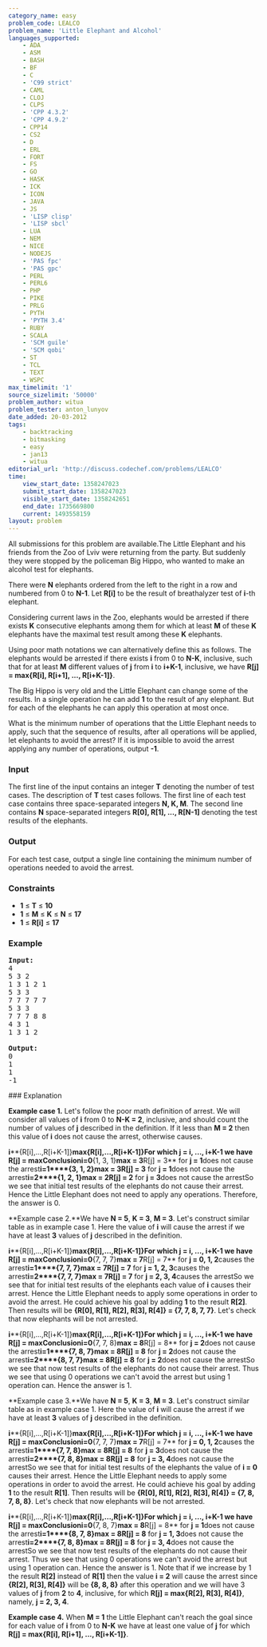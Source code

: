 ```yaml
---
category_name: easy
problem_code: LEALCO
problem_name: 'Little Elephant and Alcohol'
languages_supported:
    - ADA
    - ASM
    - BASH
    - BF
    - C
    - 'C99 strict'
    - CAML
    - CLOJ
    - CLPS
    - 'CPP 4.3.2'
    - 'CPP 4.9.2'
    - CPP14
    - CS2
    - D
    - ERL
    - FORT
    - FS
    - GO
    - HASK
    - ICK
    - ICON
    - JAVA
    - JS
    - 'LISP clisp'
    - 'LISP sbcl'
    - LUA
    - NEM
    - NICE
    - NODEJS
    - 'PAS fpc'
    - 'PAS gpc'
    - PERL
    - PERL6
    - PHP
    - PIKE
    - PRLG
    - PYTH
    - 'PYTH 3.4'
    - RUBY
    - SCALA
    - 'SCM guile'
    - 'SCM qobi'
    - ST
    - TCL
    - TEXT
    - WSPC
max_timelimit: '1'
source_sizelimit: '50000'
problem_author: witua
problem_tester: anton_lunyov
date_added: 20-03-2012
tags:
    - backtracking
    - bitmasking
    - easy
    - jan13
    - witua
editorial_url: 'http://discuss.codechef.com/problems/LEALCO'
time:
    view_start_date: 1358247023
    submit_start_date: 1358247023
    visible_start_date: 1358242651
    end_date: 1735669800
    current: 1493558159
layout: problem
---
```

All submissions for this problem are available.The Little Elephant and his friends from the Zoo of Lviv were returning from the party. But suddenly they were stopped by the policeman Big Hippo, who wanted to make an alcohol test for elephants.

There were **N** elephants ordered from the left to the right in a row and numbered from 0 to **N-1**. Let **R\[i\]** to be the result of breathalyzer test of **i**-th elephant.

Considering current laws in the Zoo, elephants would be arrested if there exists **K** consecutive elephants among them for which at least **M** of these **K** elephants have the maximal test result among these **K** elephants.

Using poor math notations we can alternatively define this as follows. The elephants would be arrested if there exists **i** from 0 to **N-K**, inclusive, such that for at least **M** different values of **j** from **i** to **i+K-1**, inclusive, we have **R\[j\] = max{R\[i\], R\[i+1\], ..., R\[i+K-1\]}**.

The Big Hippo is very old and the Little Elephant can change some of the results. In a single operation he can add **1** to the result of any elephant. But for each of the elephants he can apply this operation at most once.

What is the minimum number of operations that the Little Elephant needs to apply, such that the sequence of results, after all operations will be applied, let elephants to avoid the arrest? If it is impossible to avoid the arrest applying any number of operations, output **-1**.

### Input

 The first line of the input contains an integer **T** denoting the number of test cases. The description of **T** test cases follows. The first line of each test case contains three space-separated integers **N, K, M**. The second line contains **N** space-separated integers  **R\[0\], R\[1\], ..., R\[N-1\]** denoting the test results of the elephants.

### Output

For each test case, output a single line containing the minimum number of operations needed to avoid the arrest.

### Constraints

- **1** ≤ **T** ≤ **10**
- **1** ≤ **M** ≤ **K** ≤ **N** ≤ **17**
- **1** ≤ **R\[i\]** ≤ **17**

### Example

<pre>
<b>Input:</b>
4
5 3 2
1 3 1 2 1
5 3 3
7 7 7 7 7
5 3 3
7 7 7 8 8
4 3 1
1 3 1 2

<b>Output:</b>
0
1
1
-1
</pre>### Explanation

**Example case 1.** Let's follow the poor math definition of arrest. We will consider all values of **i** from 0 to **N-K = 2**, inclusive, and should count the number of values of **j** described in the definition. If it less than **M = 2** then this value of **i** does not cause the arrest, otherwise causes.

**i****{R\[i\],...,R\[i+K-1\]}****max{R\[i\],...,R\[i+K-1\]}**For which **j = i, ..., i+K-1**
 we have **R\[j\] = max**Conclusion**i=0****{1, 3, 1}****max = 3****R\[j\] = 3** for **j = 1**does not cause the arrest**i=1****{3, 1, 2}****max = 3****R\[j\] = 3** for **j = 1**does not cause the arrest**i=2****{1, 2, 1}****max = 2****R\[j\] = 2** for **j = 3**does not cause the arrestSo we see that initial test results of the elephants do not cause their arrest. Hence the Little Elephant does not need to apply any operations. Therefore, the answer is 0.

**Example case 2.**We have **N = 5**, **K = 3**, **M = 3**. Let's construct similar table as in example case 1. Here the value of **i** will cause the arrest if we have at least **3** values of **j** described in the definition.

**i****{R\[i\],...,R\[i+K-1\]}****max{R\[i\],...,R\[i+K-1\]}**For which **j = i, ..., i+K-1**
 we have **R\[j\] = max**Conclusion**i=0****{7, 7, 7}****max = 7****R\[j\] = 7** for **j = 0, 1, 2**causes the arrest**i=1****{7, 7, 7}****max = 7****R\[j\] = 7** for **j = 1, 2, 3**causes the arrest**i=2****{7, 7, 7}****max = 7****R\[j\] = 7** for **j = 2, 3, 4**causes the arrestSo we see that for initial test results of the elephants each value of **i** causes their arrest. Hence the Little Elephant needs to apply some operations in order to avoid the arrest. He could achieve his goal by adding **1** to the result **R\[2\]**. Then results will be **{R\[0\], R\[1\], R\[2\], R\[3\], R\[4\]} = {7, 7, 8, 7, 7}**. Let's check that now elephants will be not arrested.

**i****{R\[i\],...,R\[i+K-1\]}****max{R\[i\],...,R\[i+K-1\]}**For which **j = i, ..., i+K-1**
 we have **R\[j\] = max**Conclusion**i=0****{7, 7, 8}****max = 8****R\[j\] = 8** for **j = 2**does not cause the arrest**i=1****{7, 8, 7}****max = 8****R\[j\] = 8** for **j = 2**does not cause the arrest**i=2****{8, 7, 7}****max = 8****R\[j\] = 8** for **j = 2**does not cause the arrestSo we see that now test results of the elephants do not cause their arrest. Thus we see that using 0 operations we can't avoid the arrest but using 1 operation can. Hence the answer is 1.

**Example case 3.**We have **N = 5**, **K = 3**, **M = 3**. Let's construct similar table as in example case 1. Here the value of **i** will cause the arrest if we have at least **3** values of **j** described in the definition.

**i****{R\[i\],...,R\[i+K-1\]}****max{R\[i\],...,R\[i+K-1\]}**For which **j = i, ..., i+K-1**
 we have **R\[j\] = max**Conclusion**i=0****{7, 7, 7}****max = 7****R\[j\] = 7** for **j = 0, 1, 2**causes the arrest**i=1****{7, 7, 8}****max = 8****R\[j\] = 8** for **j = 3**does not cause the arrest**i=2****{7, 8, 8}****max = 8****R\[j\] = 8** for **j = 3, 4**does not cause the arrestSo we see that for initial test results of the elephants the value of **i = 0** causes their arrest. Hence the Little Elephant needs to apply some operations in order to avoid the arrest. He could achieve his goal by adding **1** to the result **R\[1\]**. Then results will be **{R\[0\], R\[1\], R\[2\], R\[3\], R\[4\]} = {7, 8, 7, 8, 8}**. Let's check that now elephants will be not arrested.

**i****{R\[i\],...,R\[i+K-1\]}****max{R\[i\],...,R\[i+K-1\]}**For which **j = i, ..., i+K-1**
 we have **R\[j\] = max**Conclusion**i=0****{7, 8, 7}****max = 8****R\[j\] = 8** for **j = 1**does not cause the arrest**i=1****{8, 7, 8}****max = 8****R\[j\] = 8** for **j = 1, 3**does not cause the arrest**i=2****{7, 8, 8}****max = 8****R\[j\] = 8** for **j = 3, 4**does not cause the arrestSo we see that now test results of the elephants do not cause their arrest. Thus we see that using 0 operations we can't avoid the arrest but using 1 operation can. Hence the answer is 1. Note that if we increase by 1 the result **R\[2\]** instead of **R\[1\]** then the value **i = 2** will cause the arrest since **{R\[2\], R\[3\], R\[4\]}** will be **{8, 8, 8}** after this operation and we will have 3 values of **j** from **2** to **4**, inclusive, for which **R\[j\] = max{R\[2\], R\[3\], R\[4\]}**, namely, **j = 2, 3, 4**.

**Example case 4.** When **M = 1** the Little Elephant can't reach the goal since for each value of **i** from 0 to **N-K** we have at least one value of **j** for which **R\[j\] = max{R\[i\], R\[i+1\], ..., R\[i+K-1\]}**.

